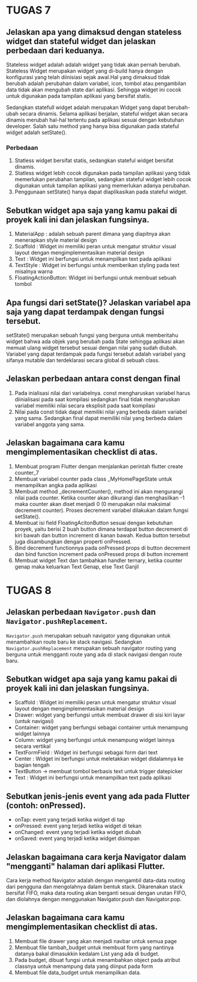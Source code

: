 # TUGAS 7

## Jelaskan apa yang dimaksud dengan stateless widget dan stateful widget dan jelaskan perbedaan dari keduanya.

Stateless widget adalah adalah widget yang tidak akan pernah berubah. Stateless Widget  merupakan widget yang di-build hanya dengan konfigurasi yang telah diinisiasi sejak awal.Hal yang dimaksud tidak berubah adalah perubahan dalam variabel, icon, tombol atau pengambilan data tidak akan mengubah state dari aplikasi. Sehingga widget ini cocok untuk digunakan pada tampilan aplikasi yang bersifat statis.

Sedangkan statefull widget adalah merupakan Widget yang dapat berubah-ubah secara dinamis. Selama aplikasi berjalan, stateful widget akan secara dinamis merubah hal-hal tertentu pada aplikasi sesuai dengan kebutuhan developer. Salah satu method yang hanya bisa digunakan pada stateful widget adalah setState().

### Perbedaan
1. Statless widget bersifat statis, sedangkan stateful widget bersifat dinamis.
2. Statless widget lebih cocok digunakan pada tampilan aplikasi yang tidak memerlukan perubahan tampilan, sedangkan stateful widget lebih cocok digunakan untuk tampilan aplikasi yang memerlukan adanya perubahan. 
3. Penggunaan setState() hanya dapat diaplikasikan pada stateful widget.

## Sebutkan widget apa saja yang kamu pakai di proyek kali ini dan jelaskan fungsinya.
1. MaterialApp : adalah sebuah parent dimana yang diapitnya akan menerapkan style material design
2. Scaffold : Widget ini memiliki peran untuk mengatur struktur visual layout dengan mengimplementasikan material design
3. Text : Widget ini berfungsi untuk menampilkan text pada aplikasi
4. TextStyle : Widget ini berfungsi untuk memberikan styling pada text misalnya warna
5. FloatingActionButton: Widget ini berfungsi untuk membuat sebuah tombol

## Apa fungsi dari setState()? Jelaskan variabel apa saja yang dapat terdampak dengan fungsi tersebut.
setState() merupakan sebuah fungsi yang berguna untuk memberitahu widget bahwa ada objek yang berubah pada State sehingga aplikasi akan memuat ulang widget tersebut sesuai dengan nilai yang sudah diubah. Variabel yang dapat terdampak pada fungsi tersebut adalah variabel yang sifanya mutable dan terdeklarasi secara global di sebuah class.

##  Jelaskan perbedaan antara const dengan final
1. Pada inialisasi nilai dari variabelnya. const mengharuskan variabel harus diinialisasi pada saat kompilasi sedangkan final tidak mengharuskan variabel memiliki nilai secara eksplisit pada saat kompilasi
2. Nilai pada const tidak dapat memiliki nilai yang berbeda dalam variabel yang sama. Sedangkan final dapat memiliki nilai yang berbeda dalam variabel anggota yang sama.

## Jelaskan bagaimana cara kamu mengimplementasikan checklist di atas.
1. Membuat program Flutter dengan menjalankan perintah flutter create counter_7
2. Membuat variabel counter pada class _MyHomePageState untuk menampilkan angka pada aplikasi
3. Membuat method _decrementCounter(), method ini akan mengurangi nilai pada counter. Ketika counter akan dikurangi dan menghasilkan -1 maka counter akan diset menjadi 0 (0 merupakan nilai maksimal decrement counter). Proses decrement variabel dilakukan dalam fungsi setState().
4. Membuat isi field FloatingAcitonButton sesuai dengan kebutuhan proyek, yaitu berisi 2 buah button dimana terdapat button decrement di kiri bawah dan button increment di kanan bawah. Kedua button tersebut juga disambungkan dengan properti onPressed.
5. Bind decrement functionnya pada onPressed props di button decrement dan bind function increment pada onPressed props di button increment
6. Membuat widget Text dan tambahkan handler ternary, ketika counter genap maka keluarkan Text Genap, else Text Ganjil
 

# TUGAS 8

## Jelaskan perbedaan `Navigator.push` dan `Navigator.pushReplacement`.
`Navigator.push` merupakan sebuah navigator yang digunakan untuk menambahkan route baru ke stack navigasi. Sedangkan `Navigator.pushReplacement` merupakan sebuah navigator routing yang berguna untuk mengganti route yang ada di stack navigasi dengan route baru. 

## Sebutkan widget apa saja yang kamu pakai di proyek kali ini dan jelaskan fungsinya.
- Scaffold : Widget ini memiliki peran untuk mengatur struktur visual layout dengan mengimplementasikan material design
- Drawer: widget yang berfungsi untuk membuat drawer di sisi kiri layar (untuk navigasi)
- Container: widget yang berfungsi sebagai container untuk menampung widget lainnya
- Column: widget yang berfungsi untuk menampung widget lainnya secara vertikal
- TextFormField : Widget ini berfungsi sebagai form dari text
- Center : Widget ini berfungsi untuk meletakkan widget didalamnya ke bagian tengah
- TextButton -> membuat tombol berbasis text untuk trigger datepicker
- Text : Widget ini berfungsi untuk menampilkan text pada aplikasi

## Sebutkan jenis-jenis event yang ada pada Flutter (contoh: onPressed).
- onTap: event yang terjadi ketika widget di tap
- onPressed: event yang terjadi ketika widget di tekan
- onChanged: event yang terjadi ketika widget diubah
- onSaved: event yang terjadi ketika widget disimpan

## Jelaskan bagaimana cara kerja Navigator dalam "mengganti" halaman dari aplikasi Flutter.
Cara kerja method Navigator adalah dengan mengambil data-data routing dari pengguna dan mengolahnya dalam bentuk stack. Dikarenakan stack bersifat FIFO, maka data routing akan berganti sesuai dengan urutan FIFO, dan diolahnya dengan menggunakan Navigator.push dan Navigator.pop.

## Jelaskan bagaimana cara kamu mengimplementasikan checklist di atas.
1. Membuat file drawer yang akan menjadi navbar untuk semua page
2. Membuat file tambah_budget untuk membuat form yang nantinya datanya bakal dimasukkin kedalam List yang ada di budget.
3. Pada budget, dibuat fungsi untuk menambahkan object pada atribut classnya untuk menampung data yang diinput pada form
4. Membuat file data_budget untuk menampilkan data. 